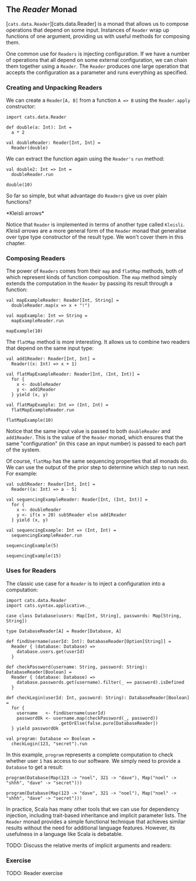 ## The *Reader* Monad

[`cats.data.Reader`][cats.data.Reader] is a monad that allows us to compose operations
that depend on some input. Instances of `Reader` wrap up functions of one argument,
providing us with useful methods for composing them.

One common use for `Readers` is injecting configuration.
If we have a number of operations that all depend on some external configuration,
we can chain them together using a `Reader`.
The `Reader` produces one large operation that
accepts the configuration as a parameter and runs everything as specified.

### Creating and Unpacking Readers

We can create a `Reader[A, B]` from a function `A => B` using the `Reader.apply` constructor:

```tut:book
import cats.data.Reader

def double(a: Int): Int =
  a * 2

val doubleReader: Reader[Int, Int] =
  Reader(double)
```

We can extract the function again using the `Reader's` `run` method:

```tut:book
val double2: Int => Int =
  doubleReader.run

double(10)
```

So far so simple, but what advantage do `Readers` give us over plain functions?

<div class="callout callout-warning">
  *Kleisli arrows*

  Notice that `Reader` is implemented in terms of another type called `Kleisli`.
  *Kleisli arrows* are a more general form of the `Reader` monad
  that generalise over type type constructor of the result type.
  We won't cover them in this chapter.
</div>

### Composing Readers

The power of `Readers` comes from their `map` and `flatMap` methods,
both of which represent kinds of function composition.
The `map` method simply extends the computation in the `Reader`
by passing its result through a function:

```tut:book
val mapExampleReader: Reader[Int, String] =
  doubleReader.map(x => x + "!")

val mapExample: Int => String =
  mapExampleReader.run

mapExample(10)
```

The `flatMap` method is more interesting.
It allows us to combine two readers that depend on the same input type:

```tut:book
val add1Reader: Reader[Int, Int] =
  Reader((x: Int) => x + 1)

val flatMapExampleReader: Reader[Int, (Int, Int)] =
  for {
    x <- doubleReader
    y <- add1Reader
  } yield (x, y)

val flatMapExample: Int => (Int, Int) =
  flatMapExampleReader.run

flatMapExample(10)
```

Notice that the same input value is passed to both `doubleReader` and `add1Reader`.
This is the value of the `Reader` monad, which ensures that the same "configuration"
(in this case an input number) is passed to each part of the system.

Of course, `flatMap` has the same sequencing properties that all monads do.
We can use the output of the prior step to determine which step to run next.
For example:

```tut:book
val sub5Reader: Reader[Int, Int] =
  Reader((a: Int) => a - 5)

val sequencingExampleReader: Reader[Int, (Int, Int)] =
  for {
    x <- doubleReader
    y <- if(x > 20) sub5Reader else add1Reader
  } yield (x, y)

val sequencingExample: Int => (Int, Int) =
  sequencingExampleReader.run

sequencingExample(5)

sequencingExample(15)
```

### Uses for Readers

The classic use case for a `Reader` is to inject a configuration into a computation:

```tut:book
import cats.data.Reader
import cats.syntax.applicative._

case class Database(users: Map[Int, String], passwords: Map[String, String])

type DatabaseReader[A] = Reader[Database, A]

def findUsername(userId: Int): DatabaseReader[Option[String]] =
  Reader { (database: Database) =>
    database.users.get(userId)
  }

def checkPassword(username: String, password: String): DatabaseReader[Boolean] =
  Reader { (database: Database) =>
    database.passwords.get(username).filter(_ == password).isDefined
  }

def checkLogin(userId: Int, password: String): DatabaseReader[Boolean] =
  for {
    username   <- findUsername(userId)
    passwordOk <- username.map(checkPassword(_, password))
                    .getOrElse(false.pure[DatabaseReader])
  } yield passwordOk

val program: Database => Boolean =
  checkLogin(123, "secret").run
```

In this example, `program` represents a complete computation to
check whether user `1` has access to our software.
We simply need to provide a `Database` to get a result:

```tut:book
program(Database(Map(123 -> "noel", 321 -> "dave"), Map("noel" -> "shhh", "dave" -> "secret")))

program(Database(Map(123 -> "dave", 321 -> "noel"), Map("noel" -> "shhh", "dave" -> "secret")))
```

In practice, Scala has many other tools that we can use for dependency injection,
including trait-based inheritance and implicit parameter lists.
The `Reader` monad provides a simple functional technique that
achieves similar results without the need for additional language features.
However, its usefulness in a language like Scala is debatable.

<div class="callout callout-danger">
  TODO: Discuss the relative merits of implicit arguments and readers:
</div>

### Exercise

<div class="callout callout-danger">
  TODO: Reader exercise
</div>
